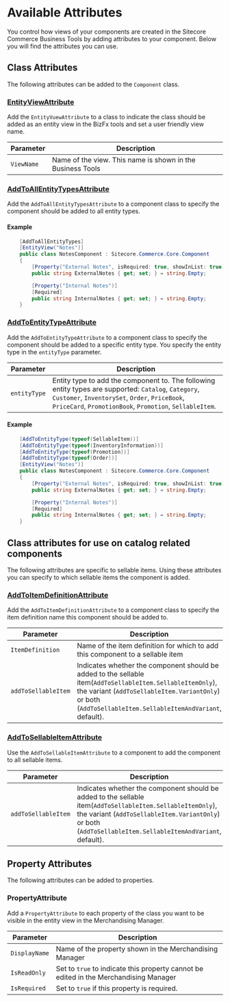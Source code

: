 # Available Attributes

You control how views of your components are created in the Sitecore Commerce Business Tools by adding attributes to your component. Below you will find the attributes you can use.

## Class Attributes
The following attributes can be added to the `Component` class. 

### [EntityViewAttribute](#EntityViewAttribute)

Add the `EntityVuewAttribute` to a class to indicate the class should be added as an entity view in the BizFx tools and set a user friendly view name.

| Parameter  | Description                                           |
| ---------- | ----------------------------------------------------- |
| `ViewName` | Name of the view. This name is shown in the Business Tools |

### [AddToAllEntityTypesAttribute](#AddToAllEntityTypesAttribute)

Add the `AddToAllEntityTypesAttribute` to a component class to specify the component should be added to all entity types. 

#### Example

```c#
    [AddToAllEntityTypes]
    [EntityView("Notes")]
    public class NotesComponent : Sitecore.Commerce.Core.Component
    {
        [Property("External Notes", isRequired: true, showInList: true)]
        public string ExternalNotes { get; set; } = string.Empty;

        [Property("Internal Notes")]
        [Required]
        public string InternalNotes { get; set; } = string.Empty;
    }
```

### [AddToEntityTypeAttribute](#AddToEntityTypeAttribute)

Add the `AddToEntityTypeAttribute` to a component class to specify the component should be added to a specific entity type. You specify the entity type in the `entityType` parameter. 

| Parameter         | Description                                                  |
| ----------------- | ------------------------------------------------------------ |
| `entityType` | Entity type to add the component to. The following entity types are supported: `Catalog`, `Category`, `Customer`, `InventorySet`, `Order`, `PriceBook`, `PriceCard`, `PromotionBook`, `Promotion`, `SellableItem`.|

#### Example
```c#
    [AddToEntityType(typeof(SellableItem))]
    [AddToEntityType(typeof(InventoryInformation))]
    [AddToEntityType(typeof(Promotion))]
    [AddToEntityType(typeof(Order))]
    [EntityView("Notes")]
    public class NotesComponent : Sitecore.Commerce.Core.Component
    {
        [Property("External Notes", isRequired: true, showInList: true)]
        public string ExternalNotes { get; set; } = string.Empty;

        [Property("Internal Notes")]
        [Required]
        public string InternalNotes { get; set; } = string.Empty;
    }
```

## Class attributes for use on catalog related components
The following attributes are specific to sellable items. Using these attributes you can specify to which sellable items the component is added.

### [AddToItemDefinitionAttribute](#AddToItemDefinitionAttribute)

Add the `AddToItemDefinitionAttribute` to a component class to specify the item definition name this component should be added to.

| Parameter         | Description                                                  |
| ----------------- | ------------------------------------------------------------ |
| `ItemDefinition` | Name of the item definition for which to add this component to a sellable item |
|`addToSellableItem`| Indicates whether the component should be added to the sellable item(`AddToSellableItem.SellableItemOnly`), the variant (`AddToSellableItem.VariantOnly`) or both (`AddToSellableItem.SellableItemAndVariant`, default). |

### [AddToSellableItemAttribute](#AddToSellableItemAttribute)

Use the `AddToSellableItemAttribute` to a component to add the component to all sellable items.

| Parameter         | Description                                                  |
| ----------------- | ------------------------------------------------------------ |
|`addToSellableItem`| Indicates whether the component should be added to the sellable item(`AddToSellableItem.SellableItemOnly`), the variant (`AddToSellableItem.VariantOnly`) or both (`AddToSellableItem.SellableItemAndVariant`, default). |


## Property Attributes
The following attributes can be added to properties.

### PropertyAttribute

Add a `PropertyAttribute` to each property of the class you want to be visible in the entity view in the Merchandising Manager.

| Parameter     | Description                                                  |
| ------------- | ------------------------------------------------------------ |
| `DisplayName` | Name of the property shown in the Merchandising Manager      |
| `IsReadOnly`  | Set to `true` to indicate this property cannot be edited in the Merchandising Manager |
| `IsRequired`  | Set to `true` if this property is required.                  |

## 